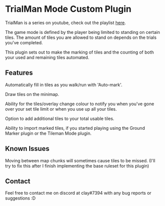 # TrialMan Mode Custom Plugin
TrialMan is a series on youtube, check out the playlist <a href="https://www.youtube.com/playlist?list=PLBKYzLcgOkdBgSPNFosyM0kEBft0wR5dc">here</a>.

The game mode is defined by the player being limited to standing on certain tiles. The amount of tiles you are allowed to stand on depends on the trials you've completed. 

This plugin sets out to make the marking of tiles and the counting of both your used and remaining tiles automated.

## Features
Automatically fill in tiles as you walk/run with 'Auto-mark'.

Draw tiles on the minimap.

Ability for the tiles/overlay change colour to notify you when you've gone over your set tile limit or when you use up all your tiles.

Option to add additional tiles to your total usable tiles.

Ability to import marked tiles, if you started playing using the Ground Marker plugin or the Tileman Mode plugin.

## Known Issues
Moving between map chunks will sometimes cause tiles to be missed.
(I'll try to fix this after I finish implementing the base ruleset for this plugin)

## Contact
Feel free to contact me on discord at clay#7394 with any bug reports or suggestions :D
